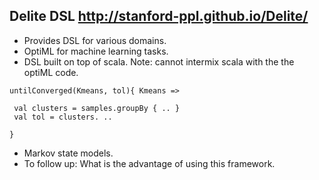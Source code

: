## Delite DSL http://stanford-ppl.github.io/Delite/
* Provides DSL for various domains. 
* OptiML for machine learning tasks. 
* DSL built on top of scala. Note: cannot intermix scala with the the optiML code. 
```
untilConverged(Kmeans, tol){ Kmeans => 

 val clusters = samples.groupBy { .. }
 val tol = clusters. .. 

} 

```
* Markov state models. 
* To follow up: What is the advantage of using this framework. 
 
